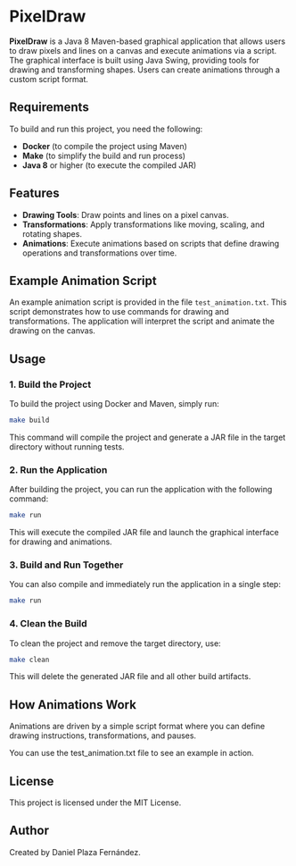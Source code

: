 # PixelDraw

**PixelDraw** is a Java 8 Maven-based graphical application that allows users to draw pixels and lines on a canvas and execute animations via a script. The graphical interface is built using Java Swing, providing tools for drawing and transforming shapes. Users can create animations through a custom script format.

## Requirements

To build and run this project, you need the following:

- **Docker** (to compile the project using Maven)
- **Make** (to simplify the build and run process)
- **Java 8** or higher (to execute the compiled JAR)

## Features

- **Drawing Tools**: Draw points and lines on a pixel canvas.
- **Transformations**: Apply transformations like moving, scaling, and rotating shapes.
- **Animations**: Execute animations based on scripts that define drawing operations and transformations over time.

## Example Animation Script

An example animation script is provided in the file `test_animation.txt`. This script demonstrates how to use commands for drawing and transformations. The application will interpret the script and animate the drawing on the canvas.

## Usage

### 1. Build the Project

To build the project using Docker and Maven, simply run:

```bash
make build
```

This command will compile the project and generate a JAR file in the target directory without running tests.

### 2. Run the Application

After building the project, you can run the application with the following command:

```bash
make run
```

This will execute the compiled JAR file and launch the graphical interface for drawing and animations.

### 3. Build and Run Together

You can also compile and immediately run the application in a single step:

```bash
make run
```

### 4. Clean the Build

To clean the project and remove the target directory, use:

```bash
make clean
```

This will delete the generated JAR file and all other build artifacts.

## How Animations Work

Animations are driven by a simple script format where you can define drawing instructions, transformations, and pauses.

You can use the test_animation.txt file to see an example in action.

## License

This project is licensed under the MIT License.

## Author

Created by Daniel Plaza Fernández.

